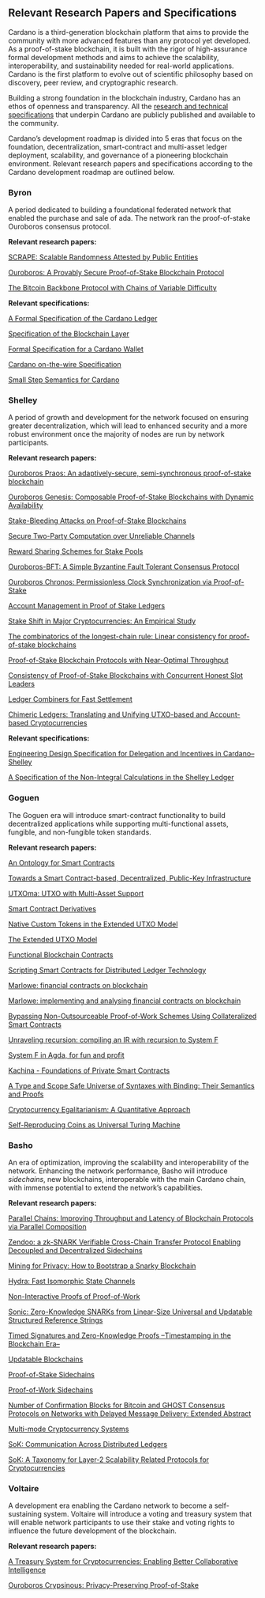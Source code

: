 ## Relevant Research Papers and Specifications

Cardano is a third-generation blockchain platform that aims to provide the community with more advanced features than any protocol yet developed. As a proof-of-stake blockchain, it is built with the rigor of high-assurance formal development methods and aims to achieve the scalability, interoperability, and sustainability needed for real-world applications. Cardano is the first platform to evolve out of scientific philosophy based on discovery, peer review, and cryptographic research. 

Building a strong foundation in the blockchain industry, Cardano has an ethos of openness and transparency. All the [research and technical specifications](https://iohk.io/en/research/library/) that underpin Cardano are publicly published and available to the community.

Cardano’s development roadmap is divided into 5 eras that focus on the foundation, decentralization, smart-contract and multi-asset ledger deployment, scalability, and governance of a pioneering blockchain environment. Relevant research papers and specifications according to the Cardano development roadmap are outlined below.

### Byron

A period dedicated to building a foundational federated network that enabled the purchase and sale of ada. The network ran the proof-of-stake Ouroboros consensus protocol. 

**Relevant research papers:**

[SCRAPE: Scalable Randomness Attested by Public Entities](https://eprint.iacr.org/2017/216.pdf)

[Ouroboros: A Provably Secure Proof-of-Stake Blockchain Protocol](https://eprint.iacr.org/2016/889.pdf)

[The Bitcoin Backbone Protocol with Chains of Variable Difficulty](https://eprint.iacr.org/2016/1048.pdf)

**Relevant specifications:**

[A Formal Specification of the Cardano Ledger](https://hydra.iohk.io/build/793054/download/1/ledger-spec.pdf)

[Specification of the Blockchain Layer](https://hydra.iohk.io/build/761704/download/1/blockchain-spec.pdf)

[Formal Specification for a Cardano Wallet](https://iohk.io/en/research/library/papers/formal-specification-for-a-cardano-wallet/)

[Cardano on-the-wire Specification](https://hydra.iohk.io/build/3156433/download/1/binary.pdf)

[Small Step Semantics for Cardano](https://hydra.iohk.io/build/3156322/download/1/small-step-semantics.pdf)

### Shelley

A period of growth and development for the network focused on ensuring greater decentralization, which will lead to enhanced security and a more robust environment once the majority of nodes are run by network participants.

**Relevant research papers:**

[Ouroboros Praos: An adaptively-secure, semi-synchronous proof-of-stake blockchain](https://eprint.iacr.org/2017/573.pdf)

[Ouroboros Genesis: Composable Proof-of-Stake Blockchains with Dynamic Availability](https://eprint.iacr.org/2018/378.pdf)

[Stake-Bleeding Attacks on Proof-of-Stake Blockchains](https://eprint.iacr.org/2018/248.pdf)

[Secure Two-Party Computation over Unreliable Channels](https://eprint.iacr.org/2018/506.pdf)

[Reward Sharing Schemes for Stake Pools](https://arxiv.org/ftp/arxiv/papers/1807/1807.11218.pdf)

[Ouroboros-BFT: A Simple Byzantine Fault Tolerant Consensus Protocol](https://eprint.iacr.org/2018/1049.pdf)

[Ouroboros Chronos: Permissionless Clock Synchronization via Proof-of-Stake](https://eprint.iacr.org/2019/838.pdf)

[Account Management in Proof of Stake Ledgers](https://eprint.iacr.org/2020/525.pdf)

[Stake Shift in Major Cryptocurrencies: An Empirical Study](https://arxiv.org/pdf/2001.04187.pdf)

[The combinatorics of the longest-chain rule: Linear consistency for proof-of-stake blockchains](https://eprint.iacr.org/2017/241.pdf)

[Proof-of-Stake Blockchain Protocols with Near-Optimal Throughput](https://eprint.iacr.org/2020/037.pdf)

[Consistency of Proof-of-Stake Blockchains with Concurrent Honest Slot Leaders](https://eprint.iacr.org/2020/041.pdf)

[Ledger Combiners for Fast Settlement](https://eprint.iacr.org/2020/675.pdf)

[Chimeric Ledgers: Translating and Unifying UTXO-based and Account-based Cryptocurrencies](https://eprint.iacr.org/2018/262.pdf)

**Relevant specifications:**

[Engineering Design Specification for Delegation and Incentives in Cardano–Shelley](https://hydra.iohk.io/build/790053/download/1/delegation_design_spec.pdf)

[A Specification of the Non-Integral Calculations in the Shelley Ledger](https://hydra.iohk.io/build/3156326/download/1/non-integer-calculations.pdf)

### Goguen

The Goguen era will introduce smart-contract functionality to build decentralized applications while supporting multi-functional assets, fungible, and non-fungible token standards.

**Relevant research papers:**

[An Ontology for Smart Contracts](https://cryptochainuni.com/wp-content/uploads/Darryl-McAdams-An-Ontology-for-Smart-Contracts.pdf)

[Towards a Smart Contract-based, Decentralized, Public-Key Infrastructure](https://eprint.iacr.org/2018/853.pdf)

[UTXOma: UTXO with Multi-Asset Support](https://iohk.io/en/research/library/papers/utxoma-utxo-with-multi-asset-support/)

[Smart Contract Derivatives](https://eprint.iacr.org/2020/138.pdf)

[Native Custom Tokens in the Extended UTXO Model](https://iohk.io/en/research/library/papers/native-custom-tokens-in-the-extended-utxo-model/)

[The Extended UTXO Model](https://iohk.io/en/research/library/papers/the-extended-utxo-model/)

[Functional Blockchain Contracts](https://iohk.io/en/research/library/papers/functional-blockchain-contracts/)

[Scripting Smart Contracts for Distributed Ledger Technology](https://eprint.iacr.org/2016/1156.pdf)

[Marlowe: financial contracts on blockchain](https://iohk.io/en/research/library/papers/marlowefinancial-contracts-on-blockchain/)

[Marlowe: implementing and analysing financial contracts on blockchain](https://iohk.io/en/research/library/papers/marloweimplementing-and-analysing-financial-contracts-on-blockchain/)

[Bypassing Non-Outsourceable Proof-of-Work Schemes Using Collateralized Smart Contracts](https://eprint.iacr.org/2020/044.pdf)

[Unraveling recursion: compiling an IR with recursion to System F](https://iohk.io/en/research/library/papers/unraveling-recursioncompiling-an-ir-with-recursion-to-system-f/)

[System F in Agda, for fun and profit](https://iohk.io/en/research/library/papers/system-f-in-agdafor-fun-and-profit/)

[Kachina - Foundations of Private Smart Contracts](https://eprint.iacr.org/2020/543.pdf)

[A Type and Scope Safe Universe of Syntaxes with Binding: Their Semantics and Proofs](https://iohk.io/en/research/library/papers/a-type-and-scope-safe-universe-of-syntaxes-with-bindingtheir-semantics-and-proofs/)

[Cryptocurrency Egalitarianism: A Quantitative Approach](https://arxiv.org/pdf/1907.02434.pdf)

[Self-Reproducing Coins as Universal Turing Machine](https://arxiv.org/pdf/1806.10116.pdf)

### Basho

An era of optimization, improving the scalability and interoperability of the network. Enhancing the network performance, Basho will introduce *sidechains*, new blockchains, interoperable with the main Cardano chain, with immense potential to extend the network’s capabilities.

**Relevant research papers:**

[Parallel Chains: Improving Throughput and Latency of Blockchain Protocols via Parallel Composition](https://eprint.iacr.org/2018/1119.pdf)

[Zendoo: a zk-SNARK Verifiable Cross-Chain Transfer Protocol Enabling Decoupled and Decentralized Sidechains](https://eprint.iacr.org/2020/123.pdf)

[Mining for Privacy: How to Bootstrap a Snarky Blockchain](https://eprint.iacr.org/2020/401.pdf)

[Hydra: Fast Isomorphic State Channels](https://eprint.iacr.org/2020/299.pdf)

[Non-Interactive Proofs of Proof-of-Work](https://eprint.iacr.org/2017/963.pdf)

[Sonic: Zero-Knowledge SNARKs from Linear-Size Universal and Updatable Structured Reference Strings](https://eprint.iacr.org/2019/099.pdf)

[Timed Signatures and Zero-Knowledge Proofs –Timestamping in the Blockchain Era–](https://eprint.iacr.org/2019/644.pdf)

[Updatable Blockchains](https://eprint.iacr.org/2020/887.pdf)

[Proof-of-Stake Sidechains](https://eprint.iacr.org/2018/1239.pdf)

[Proof-of-Work Sidechains](https://eprint.iacr.org/2018/1048.pdf)

[Number of Confirmation Blocks for Bitcoin and GHOST Consensus Protocols on Networks with Delayed Message Delivery: Extended Abstract](https://dl.acm.org/doi/10.1145/3211933.3211941)

[Multi-mode Cryptocurrency Systems](https://eprint.iacr.org/2018/129.pdf)

[SoK: Communication Across Distributed Ledgers](https://eprint.iacr.org/2019/1128.pdf)

[SoK: A Taxonomy for Layer-2 Scalability Related Protocols for Cryptocurrencies](https://eprint.iacr.org/2019/352.pdf)

### Voltaire

A development era enabling the Cardano network to become a self-sustaining system. Voltaire will introduce a voting and treasury system that will enable network participants to use their stake and voting rights to influence the future development of the blockchain.

**Relevant research papers:**

[A Treasury System for Cryptocurrencies: Enabling Better Collaborative Intelligence](https://eprint.iacr.org/2018/435.pdf)

[Ouroboros Crypsinous: Privacy-Preserving Proof-of-Stake](https://eprint.iacr.org/2018/1132.pdf)

